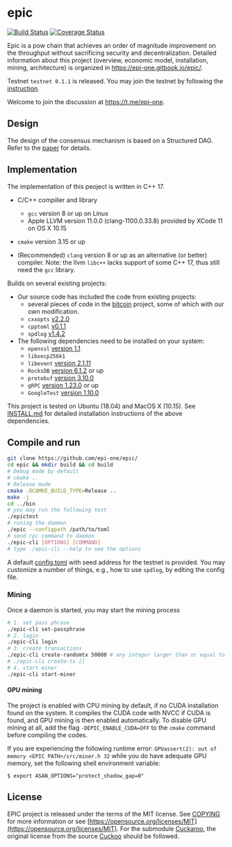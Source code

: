 # epic

[![Build Status](https://travis-ci.com/EPI-ONE/epic.svg?token=xx2m4HADP8ipz4gYg3xd&branch=master)](https://travis-ci.com/EPI-ONE/epic)
[![Coverage Status](https://coveralls.io/repos/github/EPI-ONE/epic/badge.svg?branch=master&t=OvdAhL)](https://coveralls.io/github/EPI-ONE/epic?branch=master)

Epic is a pow chain that achieves an order of magnitude improvement on the throughput without sacrificing  security and decentralization. Detailed information about this project (overview, economic model, installation, mining, architecture) is organized in https://epi-one.gitbook.io/epic/.

Testnet `testnet 0.1.1` is released. You may join the testnet by following the [instruction](#compile-and-run).

Welcome to join the discussion at https://t.me/epi-one.

## Design

The design of the consensus mechanism is based on a Structured DAG. Refer to the [paper](https://arxiv.org/abs/1901.02755) for details.

## Implementation

The implementation of this peoject is written in C++ 17.

- C/C++ compilier and library
    - `gcc` version 8 or up on Linux
    - Apple LLVM version 11.0.0 (clang-1100.0.33.8) provided by XCode 11 on OS X 10.15

- `cmake` version 3.15 or up

- (Recommended) `clang` version 8 or up as an alternative (or better) compiler.
  Note: the llvm `libc++` lacks support of some C++ 17, thus still need the `gcc` library.

Builds on several existing projects:

- Our source code has included the code from existing projects:
    - several pieces of code in the [bitcoin](https://github.com/bitcoin/bitcoin) project, some of which with our own modification.
    - `cxxopts` [v2.2.0](https://github.com/jarro2783/cxxopts)
    - `cpptoml` [v0.1.1](https://github.com/skystrife/cpptoml)
    - `spdlog` [v1.4.2](https://github.com/gabime/spdlog) 
- The following dependencies need to be installed on your system:
    - `openssl` [version 1.1](https://github.com/openssl/openssl)
    - `libsecp256k1`
    - `libevent` [version 2.1.11](https://github.com/libevent/libevent/releases)
    - `RocksDB` [version 6.1.2](https://github.com/facebook/rocksdb) or up
    - `protobuf` [version 3.10.0](https://github.com/protocolbuffers/protobuf) 
    - `gRPC` [version 1.23.0](https://github.com/grpc/grpc) or up
    - `GoogleTest` [version 1.10.0](https://github.com/google/googletest)

This project is tested on Ubuntu (18.04) and MacOS X (10.15). See [INSTALL.md](./INSTALL.md) for detailed installation instructions of the above dependencies.

## Compile and run

```bash
git clone https://github.com/epi-one/epic/
cd epic && mkdir build && cd build
# Debug mode by default
# cmake ..
# Release mode
cmake -DCAMKE_BUILD_TYPE=Release ..
make -j
cd ../bin
# you may run the following test
./epictest
# runing the daemon
./epic --configpath /path/to/toml
# send rpc command to daemon
./epic-cli [OPTIONS] [COMMAND]
# type ./epic-cli --help to see the options
```

A default [config.toml](./config.toml) with seed address for the testnet is provided. You may customize a number of things, e.g., how to use `spdlog`, by editing the config file.

### Mining

Once a daemon is started, you may start the mining process

```bash
# 1. set pass phrase
./epic-cli set-passphrase
# 2. login
./epic-cli login
# 3. create transactions
./epic-cli create-randomtx 50000 # any integer larger than or equal to 1
# ./epic-cli create-tx []
# 4. start miner
./epic-cli start-miner
```

#### GPU mining

The project is enabled with CPU mining by default, if no CUDA installation found on the system.
It compiles the CUDA code with NVCC if CUDA is found, and GPU mining is then enabled automatically.
To disable GPU mining at all, add the flag `-DEPIC_ENABLE_CUDA=OFF` to the `cmake` command before compiling the codes.

If you are experiencing the following runtime error: `GPUassert(2): out of memory <EPIC PATH>/src/miner.h 32` while you do have adequate GPU memory, set the following shell environment variable:


``` shell
$ export ASAN_OPTIONS="protect_shadow_gap=0"
```

## License

EPIC project is released under the terms of the MIT license. See [COPYING](COPYING) for more
information or see [https://opensource.org/licenses/MIT](https://opensource.org/licenses/MIT). For the submodule [Cuckaroo](src/cuckaroo), the original license from the source [Cuckoo](https://github.com/tromp/cuckoo/blob/master/LICENSE.txt) should be followed.